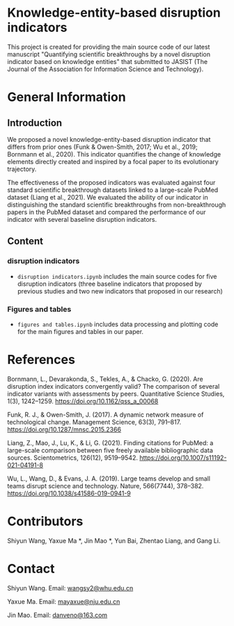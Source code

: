 # Knowledge-entity-based disruption indicators
This project is created for providing the main source code of our latest manuscript "Quantifying scientific breakthroughs by a novel disruption indicator based on knowledge entities" that submitted to JASIST (The Journal of the Association for Information Science and Technology).

# General Information
## Introduction
We proposed a novel knowledge-entity-based disruption indicator that differs from prior ones (Funk & Owen-Smith, 2017; Wu et al., 2019; Bornmann et al., 2020). This indicator quantifies the change of knowledge elements directly created and inspired by a focal paper to its evolutionary trajectory.

The effectiveness of the proposed indicators was evaluated against four standard scientific breakthrough datasets linked to a large-scale PubMed dataset (Liang et al., 2021). We evaluated the ability of our indicator in distinguishing the standard scientific breakthroughs from non-breakthrough papers in the PubMed dataset and compared the performance of our indicator with several baseline disruption indicators.

## Content
### disruption indicators
- `disruption indicators.ipynb` includes the main source codes for five disruption indicators (three baseline indicators that proposed by previous studies and two new indicators that proposed in our research)

### Figures and tables
- `figures and tables.ipynb` includes data processing and plotting code for the main figures and tables in our paper.

# References
Bornmann, L., Devarakonda, S., Tekles, A., & Chacko, G. (2020). Are disruption index indicators convergently valid? The comparison of several indicator variants with assessments by peers. Quantitative Science Studies, 1(3), 1242–1259. https://doi.org/10.1162/qss_a_00068

Funk, R. J., & Owen-Smith, J. (2017). A dynamic network measure of technological change. Management Science, 63(3), 791–817. https://doi.org/10.1287/mnsc.2015.2366

Liang, Z., Mao, J., Lu, K., & Li, G. (2021). Finding citations for PubMed: a large-scale comparison between five freely available bibliographic data sources. Scientometrics, 126(12), 9519–9542. https://doi.org/10.1007/s11192-021-04191-8

Wu, L., Wang, D., & Evans, J. A. (2019). Large teams develop and small teams disrupt science and technology. Nature, 566(7744), 378–382. https://doi.org/10.1038/s41586-019-0941-9

# Contributors
Shiyun Wang, Yaxue Ma *, Jin Mao *, Yun Bai, Zhentao Liang, and Gang Li.

# Contact
Shiyun Wang. Email: wangsy2@whu.edu.cn

Yaxue Ma. Email: mayaxue@nju.edu.cn

Jin Mao. Email: danveno@163.com
